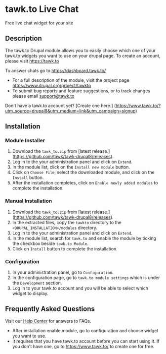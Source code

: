 # tawk.to Live Chat

Free live chat widget for your site

## Description
The tawk.to Drupal module allows you to easily choose which one of your tawk.to
widgets you want to use on your drupal page. To create an account, please visit
https://tawk.to

To answer chats go to https://dashboard.tawk.to/
* For a full description of the module, visit the project page
https://www.drupal.org/project/tawkto
* To submit bug reports and feature suggestions, or to track changes please
email support@tawk.to

Don't have a tawk.to account yet? [Create one here.]
(https://www.tawk.to/?utm_source=drupal8&utm_medium=link&utm_campaign=signup)

## Installation

### Module Installer
1. Download the `tawk_to.zip` from [latest release.]
(https://github.com/tawk/tawk-drupal8/releases).
2. Log in to the your administration panel and click on `Extend`.
3. In the module list, click on the `Install new module` button.
4. Click on `Choose File`, select the downloaded module, and click on the
`Install` button.
5. After the installation completes, click on `Enable newly added modules` to
complete the installation.

### Manual Installation
1. Download the `tawk_to.zip` from [latest release.]
(https://github.com/tawk/tawk-drupal8/releases).
2. In the extracted files, copy the `tawkto` directory to the
`<DRUPAL_INSTALLATION>/modules` directory.
3. Log in to the your administration panel and click on `Extend`.
4. In the module list, search for `tawk.to` and enable the module by ticking the
checkbox beside `tawk.to Module`.
5. Click on `Install` button to complete the installation.

### Configuration
1. In your administration panel, go to `Configuration`.
2. In the configuration page, go to `tawk.to module settings` which is under the
`Development` section.
3. Log in to your tawk.to account and you will be able to select which widget to
display.

## Frequently Asked Questions
Visit our [Help Center](https://help.tawk.to) for answers to FAQs.

* After installation enable module, go to configuration and choose widget you
want to use.
* It requires that you have tawk.to account before you can start using it. If
you don't have one, go to https://www.tawk.to/ to create one for free.
